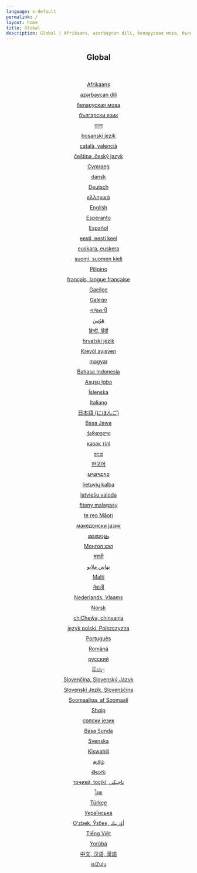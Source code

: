 ```yaml
---
language: x-default
permalink: /
layout: home
title: Global
description: Global | Afrikaans, azərbaycan dili, беларуская мова, български език, বাংলা, bosanski jezik, català, valencià, čeština, český jazyk, Cymraeg, dansk, Deutsch, ελληνικά, English, Esperanto, Español, eesti, eesti keel, euskara, euskera, suomi, suomen kieli, Pilipino, français, langue française, Gaeilge, Galego, ગુજરાતી, هَوُسَ, हिन्दी, हिंदी, hrvatski jezik, Kreyòl ayisyen, magyar, Հայերեն, Bahasa Indonesia, Asụsụ Igbo, Íslenska, Italiano, 日本語 (にほんご, Basa Jawa, ქართული, қазақ тілі, ಕನ್ನಡ, 한국어, ພາສາລາວ, lietuvių kalba, latviešu valoda, fiteny malagasy, te reo Māori, македонски јазик, മലയാളം, Монгол хэл, मराठी, بهاس ملايو‎, Malti, नेपाली, Nederlands, Vlaams, Norsk, chiCheŵa, chinyanja, język polski, Polszczyzna, Português, Română, русский, සිංහල, Slovenčina, Slovenský Jazyk, Slovenski Jezik, Slovenščina, Soomaaliga, af Soomaali, Shqip, српски језик, Basa Sunda, Svenska, Kiswahili, தமிழ், తెలుగు, тоҷикӣ, toçikī, تاجیکی‎, ไทย, Türkçe, Українська, Oʻzbek, Ўзбек, أۇزبېك‎, Tiếng Việt, Yorùbá, 中文, 汉语, 漢語, isiZulu
---
```


<center>
<h2>Global</h2>
<br/>

<ul style="list-style:none;padding:0;line-height:200%;">
  <li><a href="https://alpha.viacdn.org/af/">Afrikaans</a></li>
  <li><a href="https://alpha.viacdn.org/az/">azərbaycan dili</a></li>
  <li><a href="https://alpha.viacdn.org/be/">беларуская мова</a></li>
  <li><a href="https://alpha.viacdn.org/bg/">български език</a></li>
  <li><a href="https://alpha.viacdn.org/bn/">বাংলা</a></li>
  <li><a href="https://alpha.viacdn.org/bs/">bosanski jezik</a></li>
  <li><a href="https://alpha.viacdn.org/ca/">català, valencià</a></li>
  <li><a href="https://alpha.viacdn.org/cs/">čeština, český jazyk</a></li>
  <li><a href="https://alpha.viacdn.org/cy/">Cymraeg</a></li>
  <li><a href="https://alpha.viacdn.org/da/">dansk</a></li>
  <li><a href="https://alpha.viacdn.org/de/">Deutsch</a></li>
  <li><a href="https://alpha.viacdn.org/el/">ελληνικά</a></li>
  <li><a href="https://alpha.viacdn.org/en/">English</a></li>
  <li><a href="https://alpha.viacdn.org/eo/">Esperanto</a></li>
  <li><a href="https://alpha.viacdn.org/es/">Español</a></li>
  <li><a href="https://alpha.viacdn.org/et/">eesti, eesti keel</a></li>
  <li><a href="https://alpha.viacdn.org/eu/">euskara, euskera</a></li>
  <li><a href="https://alpha.viacdn.org/fi/">suomi, suomen kieli</a></li>
  <li><a href="https://alpha.viacdn.org/fl/">Pilipino</a></li>
  <li><a href="https://alpha.viacdn.org/fr/">français, langue française</a></li>
  <li><a href="https://alpha.viacdn.org/ga/">Gaeilge</a></li>
  <li><a href="https://alpha.viacdn.org/gl/">Galego</a></li>
  <li><a href="https://alpha.viacdn.org/gu/">ગુજરાતી</a></li>
  <li><a href="https://alpha.viacdn.org/ha/">هَوُسَ</a></li>
  <li><a href="https://alpha.viacdn.org/hi/">हिन्दी, हिंदी</a></li>
  <li><a href="https://alpha.viacdn.org/hr/">hrvatski jezik</a></li>
  <li><a href="https://alpha.viacdn.org/ht/">Kreyòl ayisyen</a></li>
  <li><a href="https://alpha.viacdn.org/hu/">magyar</a></li>
  <li><a href="https://alpha.viacdn.org/id/">Bahasa Indonesia</a></li>
  <li><a href="https://alpha.viacdn.org/ig/">Asụsụ Igbo</a></li>
  <li><a href="https://alpha.viacdn.org/is/">Íslenska</a></li>
  <li><a href="https://alpha.viacdn.org/it/">Italiano</a></li>
  <li><a href="https://alpha.viacdn.org/ja/">日本語 (にほんご)</a></li>
  <li><a href="https://alpha.viacdn.org/jv/">Basa Jawa</a></li>
  <li><a href="https://alpha.viacdn.org/ka/">ქართული</a></li>
  <li><a href="https://alpha.viacdn.org/kk/">қазақ тілі</a></li>
  <li><a href="https://alpha.viacdn.org/kn/">ಕನ್ನಡ</a></li>
  <li><a href="https://alpha.viacdn.org/ko/">한국어</a></li>
  <li><a href="https://alpha.viacdn.org/lo/">ພາສາລາວ</a></li>
  <li><a href="https://alpha.viacdn.org/lt/">lietuvių kalba</a></li>
  <li><a href="https://alpha.viacdn.org/lv/">latviešu valoda</a></li>
  <li><a href="https://alpha.viacdn.org/mg/">fiteny malagasy</a></li>
  <li><a href="https://alpha.viacdn.org/mi/">te reo Māori</a></li>
  <li><a href="https://alpha.viacdn.org/mk/">македонски јазик</a></li>
  <li><a href="https://alpha.viacdn.org/ml/">മലയാളം</a></li>
  <li><a href="https://alpha.viacdn.org/mn/">Монгол хэл</a></li>
  <li><a href="https://alpha.viacdn.org/mr/">मराठी</a></li>
  <li><a href="https://alpha.viacdn.org/ms/">بهاس ملايو‎</a></li>
  <li><a href="https://alpha.viacdn.org/mt/">Malti</a></li>
  <li><a href="https://alpha.viacdn.org/ne/">नेपाली</a></li>
  <li><a href="https://alpha.viacdn.org/nl/">Nederlands, Vlaams</a></li>
  <li><a href="https://alpha.viacdn.org/no/">Norsk</a></li>
  <li><a href="https://alpha.viacdn.org/ny/">chiCheŵa, chinyanja</a></li>
  <li><a href="https://alpha.viacdn.org/pl/">język polski, Polszczyzna</a></li>
  <li><a href="https://alpha.viacdn.org/pt/">Português</a></li>
  <li><a href="https://alpha.viacdn.org/ro/">Română</a></li>
  <li><a href="https://alpha.viacdn.org/ru/">русский</a></li>
  <li><a href="https://alpha.viacdn.org/si/">සිංහල</a></li>
  <li><a href="https://alpha.viacdn.org/sk/">Slovenčina, Slovenský Jazyk</a></li>
  <li><a href="https://alpha.viacdn.org/sl/">Slovenski Jezik, Slovenščina</a></li>
  <li><a href="https://alpha.viacdn.org/so/">Soomaaliga, af Soomaali</a></li>
  <li><a href="https://alpha.viacdn.org/sq/">Shqip</a></li>
  <li><a href="https://alpha.viacdn.org/sr/">српски језик</a></li>
  <li><a href="https://alpha.viacdn.org/su/">Basa Sunda</a></li>
  <li><a href="https://alpha.viacdn.org/sv/">Svenska</a></li>
  <li><a href="https://alpha.viacdn.org/sw/">Kiswahili</a></li>
  <li><a href="https://alpha.viacdn.org/ta/">தமிழ்</a></li>
  <li><a href="https://alpha.viacdn.org/te/">తెలుగు</a></li>
  <li><a href="https://alpha.viacdn.org/tg/">тоҷикӣ, toçikī, تاجیکی‎</a></li>
  <li><a href="https://alpha.viacdn.org/th/">ไทย</a></li>
  <li><a href="https://alpha.viacdn.org/tr/">Türkçe</a></li>
  <li><a href="https://alpha.viacdn.org/uk/">Українська</a></li>
  <li><a href="https://alpha.viacdn.org/uz/">Oʻzbek, Ўзбек, أۇزبېك‎</a></li>
  <li><a href="https://alpha.viacdn.org/vi/">Tiếng Việt</a></li>
  <li><a href="https://alpha.viacdn.org/yo/">Yorùbá</a></li>
  <li><a href="https://alpha.viacdn.org/zh/">中文, 汉语, 漢語</a></li>
  <li><a href="https://alpha.viacdn.org/zu/">isiZulu</a></li>
</ul>


<br/>
</center>
